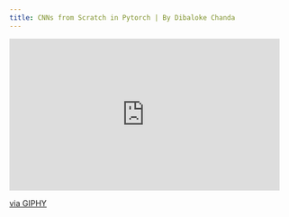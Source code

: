 ```yaml
---
title: CNNs from Scratch in Pytorch | By Dibaloke Chanda
---
```


<iframe src="https://giphy.com/embed/1bvNGyB2DtAv0pwONB" width="480" height="270" frameBorder="0" class="giphy-embed" allowFullScreen></iframe><p><a href="https://giphy.com/gifs/1bvNGyB2DtAv0pwONB">via GIPHY</a></p>
